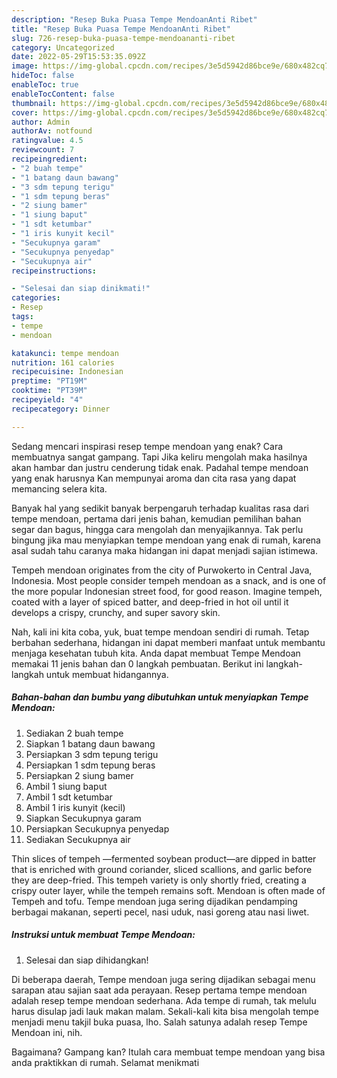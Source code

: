 ```yaml
---
description: "Resep Buka Puasa Tempe MendoanAnti Ribet"
title: "Resep Buka Puasa Tempe MendoanAnti Ribet"
slug: 726-resep-buka-puasa-tempe-mendoananti-ribet
category: Uncategorized
date: 2022-05-29T15:53:35.092Z
image: https://img-global.cpcdn.com/recipes/3e5d5942d86bce9e/680x482cq70/tempe-mendoan-foto-resep-utama.jpg
hideToc: false
enableToc: true
enableTocContent: false
thumbnail: https://img-global.cpcdn.com/recipes/3e5d5942d86bce9e/680x482cq70/tempe-mendoan-foto-resep-utama.jpg
cover: https://img-global.cpcdn.com/recipes/3e5d5942d86bce9e/680x482cq70/tempe-mendoan-foto-resep-utama.jpg
author: Admin
authorAv: notfound
ratingvalue: 4.5
reviewcount: 7
recipeingredient:
- "2 buah tempe"
- "1 batang daun bawang"
- "3 sdm tepung terigu"
- "1 sdm tepung beras"
- "2 siung bamer"
- "1 siung baput"
- "1 sdt ketumbar"
- "1 iris kunyit kecil"
- "Secukupnya garam"
- "Secukupnya penyedap"
- "Secukupnya air"
recipeinstructions:

- "Selesai dan siap dinikmati!"
categories:
- Resep
tags:
- tempe
- mendoan

katakunci: tempe mendoan 
nutrition: 161 calories
recipecuisine: Indonesian
preptime: "PT19M"
cooktime: "PT39M"
recipeyield: "4"
recipecategory: Dinner

---
```



Sedang mencari inspirasi resep tempe mendoan yang enak? Cara membuatnya sangat gampang. Tapi Jika keliru mengolah maka hasilnya akan hambar dan justru cenderung tidak enak. Padahal tempe mendoan yang enak harusnya Kan mempunyai aroma dan cita rasa yang dapat memancing selera kita.


Banyak hal yang sedikit banyak berpengaruh terhadap kualitas rasa dari tempe mendoan, pertama dari jenis bahan, kemudian pemilihan bahan segar dan bagus, hingga cara mengolah dan menyajikannya. Tak perlu bingung jika mau menyiapkan tempe mendoan yang enak di rumah, karena asal sudah tahu caranya maka hidangan ini dapat menjadi sajian istimewa.

Tempeh mendoan originates from the city of Purwokerto in Central Java, Indonesia. Most people consider tempeh mendoan as a snack, and is one of the more popular Indonesian street food, for good reason. Imagine tempeh, coated with a layer of spiced batter, and deep-fried in hot oil until it develops a crispy, crunchy, and super savory skin.


Nah, kali ini kita coba, yuk, buat tempe mendoan sendiri di rumah. Tetap berbahan sederhana, hidangan ini dapat memberi manfaat untuk membantu menjaga kesehatan tubuh kita. Anda dapat membuat Tempe Mendoan memakai 11 jenis bahan dan 0 langkah pembuatan. Berikut ini langkah-langkah untuk membuat hidangannya.

<!--inarticleads1-->

##### Bahan-bahan dan bumbu yang dibutuhkan untuk menyiapkan Tempe Mendoan:

1. Sediakan 2 buah tempe
1. Siapkan 1 batang daun bawang
1. Persiapkan 3 sdm tepung terigu
1. Persiapkan 1 sdm tepung beras
1. Persiapkan 2 siung bamer
1. Ambil 1 siung baput
1. Ambil 1 sdt ketumbar
1. Ambil 1 iris kunyit (kecil)
1. Siapkan Secukupnya garam
1. Persiapkan Secukupnya penyedap
1. Sediakan Secukupnya air


Thin slices of tempeh —fermented soybean product—are dipped in batter that is enriched with ground coriander, sliced scallions, and garlic before they are deep-fried. This tempeh variety is only shortly fried, creating a crispy outer layer, while the tempeh remains soft. Mendoan is often made of Tempeh and tofu. Tempe mendoan juga sering dijadikan pendamping berbagai makanan, seperti pecel, nasi uduk, nasi goreng atau nasi liwet. 

<!--inarticleads2-->

##### Instruksi untuk membuat Tempe Mendoan:


1. Selesai dan siap dihidangkan!

Di beberapa daerah, Tempe mendoan juga sering dijadikan sebagai menu sarapan atau sajian saat ada perayaan. Resep pertama tempe mendoan adalah resep tempe mendoan sederhana. Ada tempe di rumah, tak melulu harus disulap jadi lauk makan malam. Sekali-kali kita bisa mengolah tempe menjadi menu takjil buka puasa, lho. Salah satunya adalah resep Tempe Mendoan ini, nih. 

Bagaimana? Gampang kan? Itulah cara membuat tempe mendoan yang bisa anda praktikkan di rumah. Selamat menikmati
